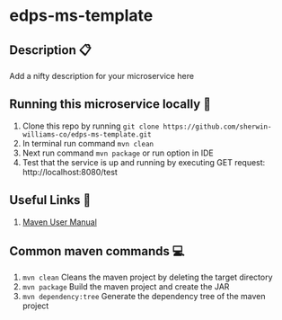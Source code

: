 # edps-ms-template

## Description :clipboard:

Add a nifty description for your microservice here

## Running this microservice locally :wrench:
1.	Clone this repo by running `git clone https://github.com/sherwin-williams-co/edps-ms-template.git`
2.  In terminal run command `mvn clean`
3.  Next run command `mvn package` or run option in IDE
4.  Test that the service is up and running by executing GET request: http://localhost:8080/test

## Useful Links :link:

1. [Maven User Manual](https://maven.apache.org/guides/index.html)

## Common maven commands :computer:

1. `mvn clean` Cleans the maven project by deleting the target directory
2. `mvn package` Build the maven project and create the JAR
3. `mvn dependency:tree` Generate the dependency tree of the maven project

